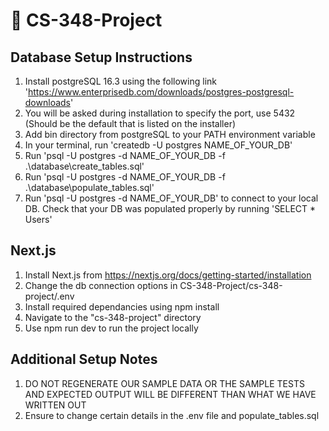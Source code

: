 # 🕺 CS-348-Project

## Database Setup Instructions
1. Install postgreSQL 16.3 using the following link 'https://www.enterprisedb.com/downloads/postgres-postgresql-downloads'
2. You will be asked during installation to specify the port, use 5432 (Should be the default that is listed on the installer)
3. Add bin directory from postgreSQL to your PATH environment variable
4. In your terminal, run 'createdb -U postgres NAME_OF_YOUR_DB'
5. Run 'psql -U postgres -d NAME_OF_YOUR_DB -f .\database\create_tables.sql'
6. Run 'psql -U postgres -d NAME_OF_YOUR_DB -f .\database\populate_tables.sql'
7. Run 'psql -U postgres -d NAME_OF_YOUR_DB' to connect to your local DB. Check that your DB was populated properly by running 'SELECT * Users'

## Next.js
1. Install Next.js from https://nextjs.org/docs/getting-started/installation
2. Change the db connection options in CS-348-Project/cs-348-project/.env
3. Install required dependancies using npm install
4. Navigate to the "cs-348-project" directory
5. Use npm run dev to run the project locally

## Additional Setup Notes
1. DO NOT REGENERATE OUR SAMPLE DATA OR THE SAMPLE TESTS AND EXPECTED OUTPUT WILL BE DIFFERENT THAN WHAT WE HAVE WRITTEN OUT
2. Ensure to change certain details in the .env file and populate_tables.sql